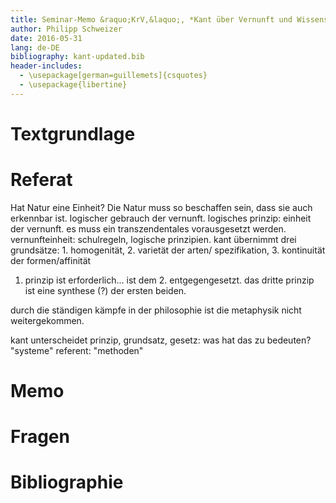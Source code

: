 ```yaml
---
title: Seminar-Memo &raquo;KrV,&laquo;, *Kant über Vernunft und Wissenschaft, 7. Sitzung 31. Mai 2016*
author: Philipp Schweizer
date: 2016-05-31
lang: de-DE
bibliography: kant-updated.bib
header-includes:
  - \usepackage[german=guillemets]{csquotes}
  - \usepackage{libertine}
---
```


# Textgrundlage

# Referat
Hat Natur eine Einheit? Die Natur muss so beschaffen sein, dass sie auch erkennbar ist.
logischer gebrauch der vernunft. logisches prinzip: einheit der vernunft.
es muss ein transzendentales vorausgesetzt werden.
vernunfteinheit: schulregeln, logische prinzipien. kant übernimmt drei grundsätze: 1. homogenität, 2. varietät der arten/ spezifikation, 3. kontinuität der formen/affinität
1. prinzip ist erforderlich... ist dem 2. entgegengesetzt. das dritte prinzip ist eine synthese (?) der ersten beiden.

durch die ständigen kämpfe in der philosophie ist die metaphysik nicht weitergekommen. 

kant unterscheidet prinzip, grundsatz, gesetz: was hat das zu bedeuten?
"systeme" referent: "methoden"


# Memo


# Fragen


# Bibliographie